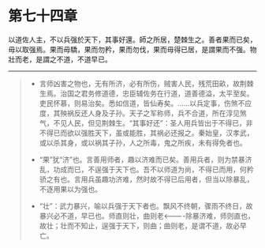 # 第七十四章

以道佐人主，不以兵强於天下，其事好還。師之所居，楚棘生之。善者果而已矣，毋以取强焉。果而毋驕，果而勿矜，果而勿伐，果而毋得已居，是謂果而不强。物壯而老，是謂之不道，不道早已。

---

> + 言师凶害之物也，无有所济，必有所伤，贼害人民，残荒田畝，故荆棘生焉。治国之君务修道德，忠臣辅佐务在行道，道善德溢，太平至矣。吏民怀慕，则易治矣。悉如信道，皆仙寿矣。......以兵定事，伤煞不应度，其殃祸反还人身及子孙。天子之军称师，兵不合道，所在淳见煞气，不见人民，但见荆棘生。“其事好还”：圣人用兵皆出于不得已，非不得已而欲以强胜天下，虽或能胜，其祸必还报之。秦始皇，汉孝武，或以杀其身，或以祸其子孙，人之所毒，鬼之所疾，未有得免者也。
>
> + “果”犹“济”也。言善用师者，趣以济难而已矣。善用兵者，则为禁暴济乱，功成而已，不逞强于天下也。吾不以师道为尚，不得已而用，何矜骄之有也。言用兵虽趣功济难，然时故不得已后用者，但当以除暴乱，不逐用果以为强也。
>
> + “壮”：武力暴兴，喻以兵强于天下者也。飘风不终朝，骤雨不终日，故暴兴必不道，早已也。师直则壮，曲则老<----除暴济难，师则直也，故壮；壮而不知止，逞强于天下，则曲；曲则老，是谓不道，故必早亡。
